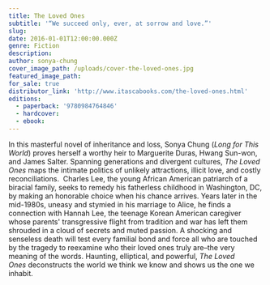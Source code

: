 ```yaml
---
title: The Loved Ones
subtitle: '“We succeed only, ever, at sorrow and love.”'
slug:
date: 2016-01-01T12:00:00.000Z
genre: Fiction
description:
author: sonya-chung
cover_image_path: /uploads/cover-the-loved-ones.jpg
featured_image_path:
for_sale: true
distributor_link: 'http://www.itascabooks.com/the-loved-ones.html'
editions:
  - paperback: '9780984764846'
  - hardcover:
  - ebook:
---
```



In this masterful novel of inheritance and loss, Sonya Chung (*Long for This World*) proves herself a worthy heir to Marguerite Duras, Hwang Sun-won, and James Salter. Spanning generations and divergent cultures, *The Loved Ones* maps the intimate politics of unlikely attractions, illicit love, and costly reconciliations.  Charles Lee, the young African American patriarch of a biracial family, seeks to remedy his fatherless childhood in Washington, DC, by making an honorable choice when his chance arrives. Years later in the mid-1980s, uneasy and stymied in his marriage to Alice, he finds a connection with Hannah Lee, the teenage Korean American caregiver whose parents' transgressive flight from tradition and war has left them shrouded in a cloud of secrets and muted passion. A shocking and senseless death will test every familial bond and force all who are touched by the tragedy to reexamine who their loved ones truly are–the very meaning of the words. Haunting, elliptical, and powerful, *The Loved Ones* deconstructs the world we think we know and shows us the one we inhabit.